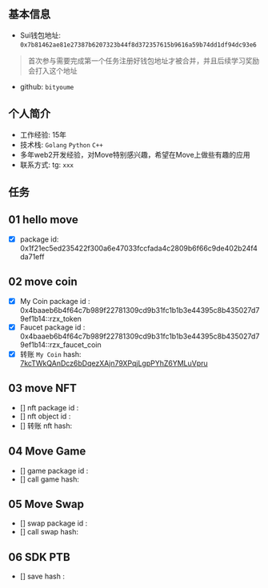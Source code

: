 ## 基本信息
- Sui钱包地址: `0x7b81462ae81e27387b6207323b44f8d372357615b9616a59b74dd1df94dc93e6`
> 首次参与需要完成第一个任务注册好钱包地址才被合并，并且后续学习奖励会打入这个地址
- github: `bityoume`

## 个人简介
- 工作经验: 15年
- 技术栈: `Golang` `Python` `C++`
- 多年web2开发经验，对Move特别感兴趣，希望在Move上做些有趣的应用
- 联系方式: tg: `xxx` 

## 任务

##   01 hello move  
- [x] package id: 0x1f21ec5ed235422f300a6e47033fccfada4c2809b6f66c9de402b24f4da71eff

##   02 move coin
- [x] My Coin package id :  0x4baaeb6b4f64c7b989f22781309cd9b31fc1b1b3e44395c8b435027d79ef1b14::rzx_token
- [x] Faucet package id :  0x4baaeb6b4f64c7b989f22781309cd9b31fc1b1b3e44395c8b435027d79ef1b14::rzx_faucet_coin
- [x] 转账 `My Coin` hash: [7kcTWkQAnDcz6bDqezXAjn79XPqjLgpPYhZ6YMLuVpru](https://suivision.xyz/txblock/7kcTWkQAnDcz6bDqezXAjn79XPqjLgpPYhZ6YMLuVpru?tab=Changes)

##   03 move NFT
- [] nft package id :
- [] nft object id :
- [] 转账 nft  hash:

##   04 Move Game
- [] game package id :
- [] call game hash:

##   05 Move Swap
- [] swap package id :
- [] call swap hash:

##   06 SDK PTB
- [] save hash :
